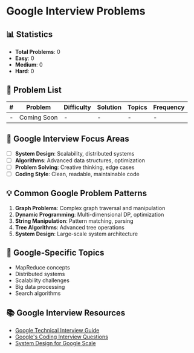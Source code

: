 # Google Interview Problems

## 📊 Statistics
- **Total Problems**: 0
- **Easy**: 0
- **Medium**: 0  
- **Hard**: 0

## 📝 Problem List

| # | Problem | Difficulty | Solution | Topics | Frequency |
|---|---------|------------|----------|--------|-----------|
| - | Coming Soon | - | - | - | - |

## 🎯 Google Interview Focus Areas

- [ ] **System Design**: Scalability, distributed systems
- [ ] **Algorithms**: Advanced data structures, optimization
- [ ] **Problem Solving**: Creative thinking, edge cases
- [ ] **Coding Style**: Clean, readable, maintainable code

## 💡 Common Google Problem Patterns

1. **Graph Problems**: Complex graph traversal and manipulation
2. **Dynamic Programming**: Multi-dimensional DP, optimization
3. **String Manipulation**: Pattern matching, parsing
4. **Tree Algorithms**: Advanced tree operations
5. **System Design**: Large-scale system architecture

## 🔗 Google-Specific Topics

- MapReduce concepts
- Distributed systems
- Scalability challenges
- Big data processing
- Search algorithms

## 📚 Google Interview Resources

- [Google Technical Interview Guide](https://careers.google.com/how-we-hire/interview/)
- [Google's Coding Interview Questions](https://leetcode.com/company/google/)
- [System Design for Google Scale](https://github.com/donnemartin/system-design-primer) 